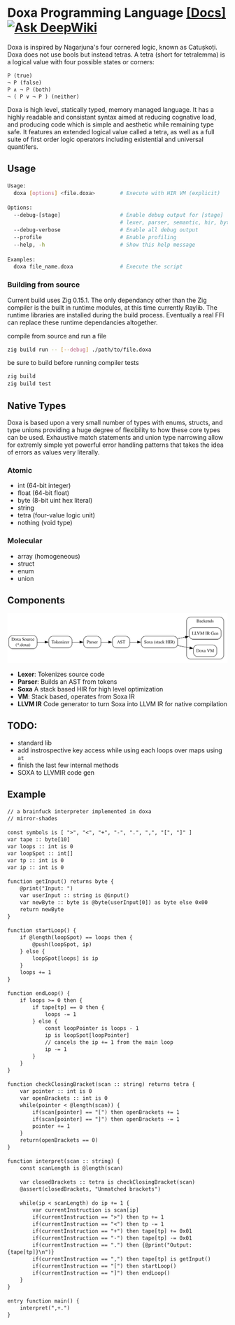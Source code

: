 # Doxa Programming Language [[Docs]](https://mirror-shades.github.io/doxa/)[![Ask DeepWiki](https://deepwiki.com/badge.svg)](https://deepwiki.com/mirror-shades/doxa)

Doxa is inspired by Nagarjuna's four cornered logic, known as Catuṣkoṭi. Doxa does not use bools but instead tetras. A tetra (short for tetralemma) is a logical value with four possible states or corners:

```
P (true)
¬ P (false)
P ∧ ¬ P (both)
¬ ( P ∨ ¬ P ) (neither)
```

Doxa is high level, statically typed, memory managed language. It has a highly readable and consistant syntax aimed at reducing cognative load, and producing code which is simple and aesthetic while remaining type safe. It features an extended logical value called a tetra, as well as a full suite of first order logic operators including existential and universal quantifers. 


## Usage

```bash
Usage:
  doxa [options] <file.doxa>        # Execute with HIR VM (explicit)

Options:
  --debug-[stage]                   # Enable debug output for [stage]
                                    # lexer, parser, semantic, hir, bytecode, execution
  --debug-verbose                   # Enable all debug output
  --profile                         # Enable profiling
  --help, -h                        # Show this help message

Examples:
  doxa file_name.doxa               # Execute the script
```

### Building from source

Current build uses Zig 0.15.1. The only dependancy other than the Zig compiler is the built in runtime modules, at this time currently Raylib. The runtime libraries are installed during the build process. Eventually a real FFI can replace these runtime dependancies altogether.

compile from source and run a file

```bash
zig build run -- [--debug] ./path/to/file.doxa
```

be sure to build before running compiler tests

```bash
zig build
zig build test
```

## Native Types

Doxa is based upon a very small number of types with enums, structs, and type unions providing a huge degree of flexibility to how these core types can be used. Exhaustive match statements and union type narrowing allow for extremly simple yet powerful error handling patterns that takes the idea of errors as values very literally.

### Atomic

- int (64-bit integer)
- float (64-bit float)
- byte (8-bit uint hex literal)
- string
- tetra (four-value logic unit)
- nothing (void type)

### Molecular

- array (homogeneous)
- struct
- enum
- union

## Components

![Pipeline](./pipeline.svg)

- **Lexer**: Tokenizes source code
- **Parser**: Builds an AST from tokens
- **Soxa** A stack based HIR for high level optimization
- **VM**: Stack based, operates from Soxa IR
- **LLVM IR** Code generator to turn Soxa into LLVM IR for native compilation

## TODO:

- standard lib
- add instrospective key access while using each loops over maps using `at`
- finish the last few internal methods 
- SOXA to LLVMIR code gen

## Example

```solidity
// a brainfuck interpreter implemented in doxa
// mirror-shades

const symbols is [ ">", "<", "+", "-", ".", ",", "[", "]" ]
var tape :: byte[10]
var loops :: int is 0
var loopSpot :: int[]
var tp :: int is 0
var ip :: int is 0

function getInput() returns byte {
    @print("Input: ")
    var userInput :: string is @input()
    var newByte :: byte is @byte(userInput[0]) as byte else 0x00
    return newByte
}

function startLoop() {
    if @length(loopSpot) == loops then {
        @push(loopSpot, ip)
    } else {
        loopSpot[loops] is ip
    }
    loops += 1
}

function endLoop() {
    if loops >= 0 then {
        if tape[tp] == 0 then {
            loops -= 1
        } else {
            const loopPointer is loops - 1
            ip is loopSpot[loopPointer]
            // cancels the ip += 1 from the main loop
            ip -= 1
        }
    }
}

function checkClosingBracket(scan :: string) returns tetra {
    var pointer :: int is 0
    var openBrackets :: int is 0
    while(pointer < @length(scan)) {
        if(scan[pointer] == "[") then openBrackets += 1
        if(scan[pointer] == "]") then openBrackets -= 1
        pointer += 1
    }
    return(openBrackets == 0)
}

function interpret(scan :: string) {
    const scanLength is @length(scan)

    var closedBrackets :: tetra is checkClosingBracket(scan)
    @assert(closedBrackets, "Unmatched brackets")

    while(ip < scanLength) do ip += 1 {
        var currentInstruction is scan[ip]
        if(currentInstruction == ">") then tp += 1
        if(currentInstruction == "<") then tp -= 1
        if(currentInstruction == "+") then tape[tp] += 0x01
        if(currentInstruction == "-") then tape[tp] -= 0x01
        if(currentInstruction == ".") then {@print("Output: {tape[tp]}\n")}
        if(currentInstruction == ",") then tape[tp] is getInput()
        if(currentInstruction == "[") then startLoop()
        if(currentInstruction == "]") then endLoop()
    }
}

entry function main() {
    interpret(",+.")
}
```
